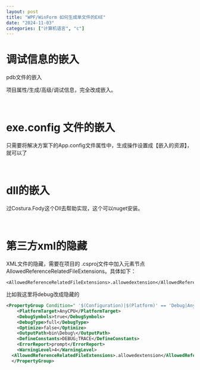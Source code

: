 ```yaml
---
layout: post
title: "WPF/WinForm 如何生成单文件的EXE"
date: "2024-11-03"
categories: ["计算机语言", "c"]
---
```


# 调试信息的嵌入

pdb文件的嵌入

项目属性/生成/高级/调试信息，完全改成嵌入。

 

# exe.config 文件的嵌入

只需要将解决方案下的App.config文件属性中，生成操作设置成【嵌入的资源】，就可以了

 

# dll的嵌入

过Costura.Fody这个Dll去帮助实现，这个可以nuget安装。

 

# 第三方xml的隐藏

XML文件的隐藏，需要在项目的 .csproj文件中加入元素节点AllowedReferenceRelatedFileExtensions。具体如下：

```
<AllowedReferenceRelatedFileExtensions>.allowedextension</AllowedReferenceRelatedFileExtensions>
```

比如我这里将debug改成隐藏的

```xml
<PropertyGroup Condition=" '$(Configuration)|$(Platform)' == 'Debug|AnyCPU' ">
    <PlatformTarget>AnyCPU</PlatformTarget>
    <DebugSymbols>true</DebugSymbols>
    <DebugType>full</DebugType>
    <Optimize>false</Optimize>
    <OutputPath>bin\Debug\</OutputPath>
    <DefineConstants>DEBUG;TRACE</DefineConstants>
    <ErrorReport>prompt</ErrorReport>
    <WarningLevel>4</WarningLevel>
  <AllowedReferenceRelatedFileExtensions>.allowedextension</AllowedReferenceRelatedFileExtensions> 
  </PropertyGroup>
```
